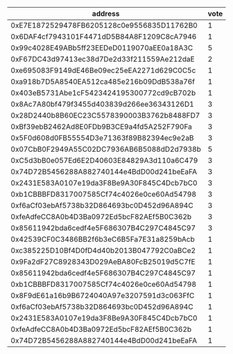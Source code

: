 address|vote|timestamp|signature
---|---|---|---
0xE7E1872529478FB6205128c0e9556835D11762B0|1|1609851404|0x3498d37d7f744807ecc7fc29ac381f3340446a78f6676ba20d70bc5356e6f2f122e9f76f1c7d2447087d65122fd5de76945b41e276b8ecc49e38786cdddcc9971c
0x6DAF4cf7943101F4471dD5B84A8F1209C8cA7946|1|1609851432|0x6305788b84cc751abe464ce29ea3ebd35c678a7fe5f22073fde689d3ff67c3da5707cd6927ca26aa584c02b18cabebf14cff0848f63d0daf6b8ebb4c9283f2b21b
0x99c4028E49ABb5ff23EEDeD0119070aEE0a18A3C|5|1609854374|0xbbc6b73914b61e56db4024386e7304712bf170a6b623c7df3a811f71a01f82324566d22189b02688b5c28e5b4cb06191524bec038d7b8d9b79974a7f036efca91b
0xF67DC43d97413ec38d7De2d33f211559Ae212daE|2|1609861067|0xa75b496891b251327c7c1824b0f8afa7fe68a6aad93257f64c869727944eede52f2a0c10e17e2e3f1d96557d7d3d7a531a3c4f6a4043b2928de5d3fa3c40ea681c
0xe695083F9149dE46Be09ec25eEA2271d629C0C5c|1|1609861626|0x5a3019ba3c979db3bc721a528c1f355e98958601f2925157811499c7777ecb8224c05c9d6621c0cf989f4e0b92bf9ce6145ea47c12fa966e9b5def9bd8f3cf551b
0xa918b7D5A8540EA512ca485e216b09DdB538a76f|1|1609871479|0x1ae7747b4e8271876c41493fe223e0ee9969b1b817b04a206ab3e4d6f83a16312a459143f359c4fa1364c0f2f917ef6ef6bf7e91fd6132c79c5307da93ed52ae1c
0x403eB5731Abe1cF5423424195300772cd9cB702b|1|1609872019|0xe786df7563d8fac658371bb4df956c6c01c8c8263e6bc67f6ddaedbaa6212718404af3210e3e5ed956566aac6a2fb658029c30f3c4f21553d30177af4d844cfe1b
0x8Ac7A80bf479f3455d403839d266ee36343126D1|3|1609872428|0xc60c996148606cbd120ebbc67a04a6bdfcd9b9fb4ae642487cdb1383befbda987fc6356f5ea88e99aa9e879c567361bcd4f885e878d0409b02f83e0ed48da3ac1c
0x28D2440b8B60EC23C5578390003B3762b8488FD7|3|1609872604|0x180f5f79e97ba3e6dc7f52bbccb3ac284f72357b0285b6d62605e9929a12df935991a2ef5ed032548a1887c2c474a3af5935cc24956f295e53c9bf9c2e1ac6811b
0xBf39ebB2462Ad8E0FDb9B3CE9a4fd5A252F790Fa|3|1609877183|0xd072e4232528bcd05c2ff88240cfa513b593791dbb90f2dd266e445791025be40adf2e942ea99d482515610797f02ec0ed803fd0fdb4ca11478897c1224ac3091b
0x5F0d608d0FB55554D3e71363f89B82394ec9e2aB|3|1609878230|0x454caca0c05063366a1ed7c35f88ff14c9236ced0b802b72fe02b3366815e7e00e332e564bb9453061daee1829fc34b370593b927dfb228bc78eba893288d4d11b
0x07CbB0F2949A55C02DC7936AB6B5088dD2d7938b|5|1609896983|0x71f47a37ba1eb41bf321d8be8bcbd0770050930beb4dfdddd790c24f10fb729661ca820e289a77f3d3e6eeee862a4670e4a841aa3433d25fd8f75731e64a8d441c
0xC5d3bB0e057Ed6E2D40603E84829A3d110a6C479|3|1609903409|0x679832de44c967912cffde5f8535a0555bc0df13db4b1a6793b6c79213098a253d067a01c12b5471b7dcda98a6b8751c4208944934221ee74f8eb15fb8d33c241b
0x74D72B5456288A882740144e4BdD00d241beEaFA|3|1609928423|0x47f12b60b54708e0271ff1d5ba1fc6f08b23ddb40f3ba534f7cfeb26b806f47f75150dd0429f5f07ab69dfd2708bc84a8e139c94491ef681996a8c49ddfde7a01b
0x2431E583A0107e19da3F8Be9A30F845C4Dcb7bC0|3|1609936508|0x05d5551273ef043cb26eee307b2c4283075039752b4f17abfb215445191324a91cd303aa970c17e290e4895a076c872316dc23b263fd4a47dfa73471a360568d1b
0xb1CBBBFD8317007585Cf74c4026e0ce60Ad54798|3|1609936518|0xbad6d11f79d5b4309a9c318cd015ced978eb92531e33a1c030ea451532f1394713f9e278b005e6b2e1f69aba82d1ab4e3e159402b578f05a8442ade8d18109421c
0xf6aCf03ebAf5738b32D864693bc0D452d96A894C|3|1609936580|0xdbf49c7262d65d025ca913c9a26872b545715589d10d50faa8be72d7809adc1a2e392fc5c4f8da833e2fd146766a4fb5dd54aa2c13f8170a902c2c8c070086431c
0xfeAdfeCC8A0b4D3Ba0972Ed5bcF82AEf5B0C362b|3|1609936601|0x9ef2ae625de0b85450efe10e1697b01716599c138e3dd1c913566c2625ef9e4e337a02ea84970636b9befaff7949a33309c0606abd689a415cd66168fcdf94531c
0x85611942bda6cedf4e5F686307B4C297C4845C97|3|1609936651|0x31b186862b2f2483077094646afcf3d37d4ac65a67ba81eefbd1646b5842149c7ee348477bb9edf7b23c6ab1b94c0580f33a74b618082b1d8a7e7fd1516e04231c
0x42539CF0C3486BB2f6b3eC6B5Fa7E31a8259bAcb|1|1609937152|0x9f2b99b609a2c546a22c71ede1828c3563c22443071f9d12eb6f3e1eeb10c7a031a29a2ed5b3e086388c3d1f90be327bc6c2598c3ca94d2b42bca6502db75c931c
0xc385225D10Bf4D0fD4d40b2013B047792C0aBCe2|1|1609937168|0xee52be6e222414c76fc9a8d184b936d08489b3c3273604f775cfecb18d0ddb170cf72b1474d353ed4d6c0215856bb775d019d46a0dfa3164ca4afbd356304c5c1c
0x9Fa2dF27C8928343D029AeBA80FcB25019d5C7fE|1|1609937184|0x0da8fb4db01a0dcf305d0337b247dd2c7af5b52dcaa56b0c1abf14a65afc050334b1c2b6839da755fdce2719e3c0d775a52462b1b6241c850566b1eadb8b45d11b
0x85611942bda6cedf4e5F686307B4C297C4845C97|1|1609937184|0x66afc9967bc0e7d4de5588bc5dd0f24b12211c8c9c6bbff43856d315d9d5b2532f561593f153c1e48a1df56fbea4277273cb116f15bc8406308eb71d4a26fce91c
0xb1CBBBFD8317007585Cf74c4026e0ce60Ad54798|1|1609937193|0xf379fa29504ebe4acc3cb6b6101318956bee1d4fdc2d2ce6cf6b39637537c87d1f09eb0d02b8af227827f14269afb780c94e2fd014943e27ae7af2f4dd4d3e051b
0x8F9dE61a16b9B6724040A97e3207591d3c063FfC|1|1609937196|0xb1032b665851a140937cd05688359c9fe527cfc82e4a335f09f843e32066553c3d84ee5b4431c722c0c889469c040752736967f69bfec359cceed4a10a85fff51c
0xf6aCf03ebAf5738b32D864693bc0D452d96A894C|1|1609937202|0x8f95e0f382b595fac2a10daf0d805b6ea2ca104f4b851380ef2771b8725717ac43f5373b4f07e09c06d467b5f9c31d07177d812baa307b4283e80d064fb244011b
0x2431E583A0107e19da3F8Be9A30F845C4Dcb7bC0|1|1609937216|0x995f368bf6cda74ae1a2f2339c78ef12805b4cb9be460da486a2ca93f8d281cd64175e6d3617bd29399ecc8ae65e70f8e6aeed4e96a837a908f5363b48e46fca1b
0xfeAdfeCC8A0b4D3Ba0972Ed5bcF82AEf5B0C362b|1|1609937228|0x9911d8f84754f36d9e87860bde096204d0524c322b3e8c9a62f068c2b733dd4e7330a6ae0037a558d2bf286add3ef919104634c5b5697d24f0f409a751729dcc1c
0x74D72B5456288A882740144e4BdD00d241beEaFA|1|1609937245|0xae3f2a8c4b2bb5fb1bf95e7c5dcdb0dd43a86147ab7051f393a1817f85ea82d260cb005ac0c52a537b30cd1a2b30e61b5cdfae3ce133917fdc10fcbd4847059b1c
